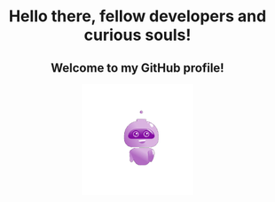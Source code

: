 <div align="center">
  <h1>Hello there, fellow developers and curious souls!</h1>
  <h2>Welcome to my GitHub profile!</h2>
</div>

<div align="center">
  <img src="./Hello.gif" alt="Hi" height="200">
</div>


